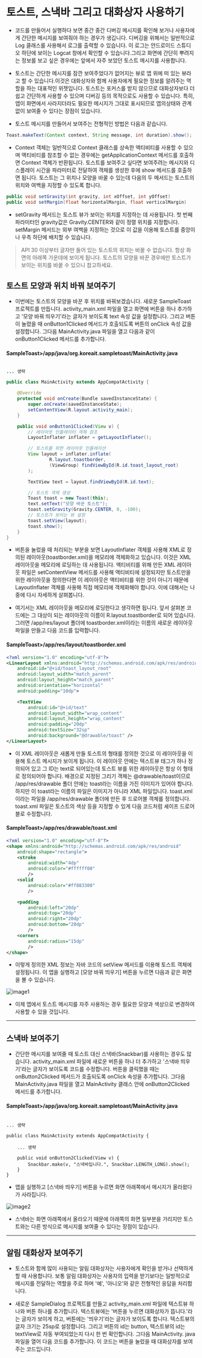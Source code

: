 # 토스트, 스낵바 그리고 대화상자 사용하기

- 코드를 만들어서 실행하다 보면 중간 중간 디버깅 메시지를 확인해 보거나 사용자에게 간단한 메시지를 보여줘야 하는 경우가 생깁니다. 디버깅을 위해서는 일반적으로 Log 클래스를 사용해서 로그를 출력할 수 있습니다. 이 로그는 안드로이드 스튜디오 하단에 보이는 Logcat 창에서 확인할 수 있습니다.그리고 화면에 간단히 뿌려지는 정보를 보고 싶은 경우에는 앞에서 자주 보았던 토스트 메시지를 사용합니다.

- 토스트는 간단한 메시지를 잠깐 보여주었다가 없어지는 뷰로 앱 위에 떠 있는 뷰라고 할 수 있습니다.이것은 대화상자와 함께 사용자에게 필요한 정보를 알려주는 역할을 하는 대표적인 위젯입니다. 토스트는 포커스를 받지 않으므로 대화상자보다 더 쉽고 간단하게 사용할 수 있으며 디버깅 등의 목적으로도 사용할 수 있습니다. 특히, 앱이 화면에서 사라지더라도 필요한 메시지가 그대로 표시되므로 앱의상태와 관계없이 보여줄 수 있다는 장점이 있습니다.

- 토스트 메시지를 만들어서 보여주는 전형적인 방법은 다음과 같습니다.

```java
Toast.makeText(Context context, String message, int duration).show();
```

- Context 객체는 일반적으로 Context 클래스를 상속한 액티비티를 사용할 수 있으며 액티비티를 참조할 수 없는 경우에는 getApplicationContext 메서드를 호출하면 Context 객체가 반환됩니다. 토스트를 보여주고 싶다면 보여주려는 메시지와 디스플레이 시간을 파라미터로 전달하여 객체를 생성한 후에 show 메서드를 호출하면 됩니다. 토스트는 그 위치나 모양을 바꿀 수 있는데 다음의 두 메서드는 토스트의 위치와 여백을 지정할 수 있도록 합니다.

```java
public void setGravity(int gravity, int xOffset, int yOffset)
public void setMargin(float horizontalMargin, float verticalMargin)
```

- setGravity 메서드는 토스트 뷰가 보이는 위치를 지정하는 데 사용됩니다. 첫 번째 파라미터인 gravity값은 Gravity.CENTER와 같이 정렬 위치를 지정합니다. setMargin 메서드는 외부 여백을 지정하는 것으로 이 값을 이용해 토스트를 중앙이나 우측 하단에 배치할 수 있습니다.

> API 30 이상부터 글자만 들어 있는 토스트의 위치는 바꿀 수 없습니다. 항상 화면의 아래쪽 가운데에 보이게 됩니다. 토스트의 모양을 바꾼 경우에만 토스트가 보이는 위치를 바꿀 수 있으니 참고하세요.

## 토스트 모양과 위치 바꿔 보여주기

- 이번에는 토스트의 모양을 바꾼 후 위치를 바꿔보겠습니다. 새로운 SampleToast 프로젝트를 만듭니다. activity_main.xml 파일을 열고 화면에 버튼을 하나 추가하고 '모양 바꿔 띄우기'라는 글자가 보이도록 text 속성 값을 설정합니다. 그리고 버튼이 눌렸을 때 onButton1Clicked 메서드가 호출되도록 버튼의 onClick 속성 값을 설정합니다. 그다음 MainActivity.java 파일을 열고 다음과 같이 onButton1Clicked 메서드를 추가합니다.

#### SampleToast>/app/java/org.koreait.sampletoast/MainActivity.java

```java

... 생략

public class MainActivity extends AppCompatActivity {

    @Override
    protected void onCreate(Bundle savedInstanceState) {
        super.onCreate(savedInstanceState);
        setContentView(R.layout.activity_main);
    }

    public void onButton1Clicked(View v) {
        // 레이아웃 인플레이터 객체 참조
        LayoutInflater inflater = getLayoutInflater();

        // 토스트를 위한 레이아웃 인플레이션
        View layout = inflater.inflate(
                R.layout.toastborder,
                (ViewGroup) findViewById(R.id.toast_layout_root)
        );

        TextView text = layout.findViewById(R.id.text);

        // 토스트 객체 생성
        Toast toast = new Toast(this);
        text.setText("모양 바꾼 토스트");
        toast.setGravity(Gravity.CENTER, 0, -100);
        // 토스트가 보이는 뷰 설정
        toast.setView(layout);
        toast.show();
    }
}

```

- 버튼을 눌렀을 때 처리되는 부분을 보면 LayoutInflater 객체를 사용해 XML로 정의된 레이아웃(toastborder.xml)을 메모리에 객체화하고 있습니다. 이것은 XML 레이아웃을 메모리에 로딩하는 데 사용됩니다. 액티비티를 위해 만든 XML 레이아웃 파일은 setContentView 메서드를 사용해 액티비티에 설정되지만 토스트만을 위한 레이아웃을 정의한다면 이 레이아웃은 액티비티를 위한 것이 아니기 때문에 LayoutInflater 객체를 사용해 직접 메모리에 객체화해야 합니다. 이에 대해서는 나중에 다시 자세하게 살펴봅니다.

- 여기서는 XML 레이아웃을 메모리에 로딩한다고 생각하면 됩니다. 앞서 살펴본 코드에는 그 대상이 되는 레이아웃의 이름이 R.layout.toastborder로 되어 있습니다. 그러면 /app/res/layout 폴더에 toastborder.xml이라는 이름의 새로운 레이아웃 파일을 만들고 다음 코드를 입력합니다.


#### SampleToast>/app/res/layout/toastborder.xml

```xml
<?xml version="1.0" encoding="utf-8"?>
<LinearLayout xmlns:android="http://schemas.android.com/apk/res/android"
    android:id="@+id/toast_layout_root"
    android:layout_width="match_parent"
    android:layout_height="match_parent"
    android:orientation="horizontal"
    android:padding="10dp">

    <TextView
        android:id="@+id/text"
        android:layout_width="wrap_content"
        android:layout_height="wrap_content"
        android:padding="20dp"
        android:textSize="32sp"
        android:background="@drawable/toast" />
</LinearLayout>
```

- 이 XML 레이아웃은 새롭게 만들 토스트의 형태를 정의한 것으로 이 레이아웃을 이용해 토스트 메시지가 보이게 됩니다. 이 레이아웃 안에는 텍스트뷰 태그가 하나 정의되어 있고 그 ID는 text로 되어있는데 토스트 뷰를 위한 레이아웃은 항상 이 형태로 정의되어야 합니다. 배경으로 지정된 그리기 객체는 @drawable/toast이므로 /app/res/drawable 폴더 안에는 toast라는 이름을 가진 이미지가 있어야 합니다. 하지만 이 toast라는 이름의 파일은 이미지가 아니라 XML 파일입니다. toast.xml이라는 파일을 /app/res/drawable 폴더에 만든 후 드로어블 객체를 정의합니다. toast.xml 파일은 토스트의 색상 등을 지정할 수 있게 다음 코드처럼 셰이프 드로어블로 수정합니다.


#### SampleToast>/app/res/drawable/toast.xml

```xml
<?xml version="1.0" encoding="utf-8"?>
<shape xmlns:android="http://schemas.android.com/apk/res/android"
    android:shape="rectangle">
    <stroke
        android:width="4dp"
        android:color="#ffffff00"
        />
    <solid
        android:color="#ff883300"
        />

    <padding
        android:left="20dp"
        android:top="20dp"
        android:right="20dp"
        android:bottom="20dp"
        />
    <corners
        android:radius="15dp"
        />
</shape>
```

- 이렇게 정의한 XML 정보는 자바 코드의 setView 메서드를 이용해 토스트 객체에 설정됩니다. 이 앱을 실행하고 [모양 바꿔 띄우기] 버튼을 누르면 다음과 같은 화면을 볼 수 있습니다.

![image1](https://raw.githubusercontent.com/yonggyo1125/curriculum300H/main/7.Android(60%EC%8B%9C%EA%B0%84)/3%EC%9D%BC%EC%B0%A8(3h)%20-%20%EA%B8%B0%EB%B3%B8%20%EC%9C%84%EC%A0%AF%2C%EB%93%9C%EB%A1%9C%EC%96%B4%EB%B8%94%2C%20%EC%9D%B4%EB%B2%A4%ED%8A%B8%20%EC%B2%98%EB%A6%AC%2C%20%ED%86%A0%EC%8A%A4%ED%8A%B8%2C%20%EC%8A%A4%EB%82%B5%EB%B0%94%2C%20%EB%8C%80%ED%99%94%EC%83%81%EC%9E%90%2C%20%ED%94%84%EB%A1%9C%EA%B7%B8%EB%A0%88%EC%8A%A4%EB%B0%94/4.%20%ED%86%A0%EC%8A%A4%ED%8A%B8%2C%20%EC%8A%A4%EB%82%B5%EB%B0%94%2C%20%EB%8C%80%ED%9A%8C%EC%83%81%EC%9E%90%20%EC%82%AC%EC%9A%A9%ED%95%98%EA%B8%B0/images/image1.png)

- 이제 앱에서 토스트 메시지를 자주 사용하는 경우 필요한 모양과 색상으로 변경하여 사용할 수 있을 것입니다.

* * * 
## 스낵바 보여주기

- 간단한 메시지를 보여줄 때 토스트 대신 스낵바(Snackbar)를 사용하는 경우도 많습니다. activity_main.xml 파일에 새로운 버튼을 하나 더 추가하고 '스낵바 띄우기'라는 글자가 보이도록 코드를 수정합니다. 버튼을 클릭했을 때는 onButton2Clicked 메서드가 호출되도록 onClick 속성을 추가합니다. 그다음 MainActivity.java 파일을 열고 MainActivity 클래스 안에 onButton2Clicked 메서드를 추가합니다.

#### SampleToast>/app/java/org.koreait.sampletoast/MainActivity.java

```

... 생략

public class MainActivity extends AppCompatActivity {

	... 생략

    public void onButton2Clicked(View v) {
        Snackbar.make(v, "스낵바입니다.", Snackbar.LENGTH_LONG).show();
    }
}
```

- 앱을 실행하고 [스낵바 띄우기] 버튼을 누르면 화면 아래쪽에서 메시지가 올라왔다가 사라집니다.

![image2](https://raw.githubusercontent.com/yonggyo1125/curriculum300H/main/7.Android(60%EC%8B%9C%EA%B0%84)/3%EC%9D%BC%EC%B0%A8(3h)%20-%20%EA%B8%B0%EB%B3%B8%20%EC%9C%84%EC%A0%AF%2C%EB%93%9C%EB%A1%9C%EC%96%B4%EB%B8%94%2C%20%EC%9D%B4%EB%B2%A4%ED%8A%B8%20%EC%B2%98%EB%A6%AC%2C%20%ED%86%A0%EC%8A%A4%ED%8A%B8%2C%20%EC%8A%A4%EB%82%B5%EB%B0%94%2C%20%EB%8C%80%ED%99%94%EC%83%81%EC%9E%90%2C%20%ED%94%84%EB%A1%9C%EA%B7%B8%EB%A0%88%EC%8A%A4%EB%B0%94/4.%20%ED%86%A0%EC%8A%A4%ED%8A%B8%2C%20%EC%8A%A4%EB%82%B5%EB%B0%94%2C%20%EB%8C%80%ED%9A%8C%EC%83%81%EC%9E%90%20%EC%82%AC%EC%9A%A9%ED%95%98%EA%B8%B0/images/image2.png)

- 스낵바는 화면 아래쪽에서 올라오기 때문에 아래쪽의 화면 일부분을 가리지만 토스트와는 다른 방식으로 메시지를 보여줄 수 있다는 장점이 있습니다.

* * * 

## 알림 대화상자 보여주기

- 토스트와 함께 많이 사용되는 알림 대화상자는 사용자에게 확인을 받거나 선택하게 할 때 사용합니다. 보통 알림 대화상자는 사용자의 입력을 받기보다는 일방적으로 메시지를 전달하는 역할을 주로 하며 '예', '아니오'와 같은 전형적인 응답을 처리합니다.

- 새로운 SampleDialog 프로젝트를 만들고 activity_main.xml 파일에 텍스트뷰 하나와 버튼 하나를 추가합니다. 텍스트뷰에는 '버튼을 누르면 대화상자가 뜹니다.'라는 글자가 보이게 하고, 버튼에는 '띄우기'라는 글자가 보이도록 합니다. 텍스트뷰의 글자 크기는 25sp로 설정합니다. 그리고 버튼의 id는 button, 텍스트뷰의 id는 textView로 자동 부여되었는지 다시 한 번 확인합니다. 그다음 MainActivity. java 파일을 열어 다음 코드를 추가합니다. 이 코드는 버튼을 눌렀을 때 대화상자를 보여주는 코드입니다.


